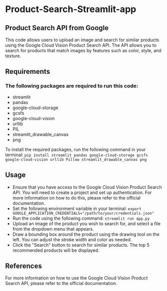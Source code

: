 # **Product-Search-Streamlit-app**
## **Product Search API from Google**

This code allows users to upload an image and search for similar products using the Google Cloud Vision Product Search API. The API allows you to search for products that match images by features such as color, style, and texture.

## **Requirements**
### **The following packages are required to run this code:**

- streamlit
- pandas
- google-cloud-storage
- gcsfs
- google-cloud-vision
- urllib
- PIL
- streamlit_drawable_canvas
- png

To install the required packages, run the following command in your terminal:
```pip install streamlit pandas google-cloud-storage gcsfs google-cloud-vision urllib Pillow streamlit_drawable_canvas png```

## **Usage**
- Ensure that you have access to the Google Cloud Vision Product Search API. You will need to create a project and set up authentication. For more information on how to do this, please refer to the official documentation.
- Set the following environment variable in your terminal:
```export GOOGLE_APPLICATION_CREDENTIALS="/path/to/your/credentials.json"```
- Run the code using the following command:
```streamlit run app.py```
- Upload an image of the product you wish to search for, and select a file from the dropdown menu that appears.
- Draw a bounding box around the product using the drawing tool on the left. You can adjust the stroke width and color as needed.
- Click the "Search" button to search for similar products. The top 5 recommended products will be displayed.

## **References**
For more information on how to use the Google Cloud Vision Product Search API, please refer to the official documentation.
